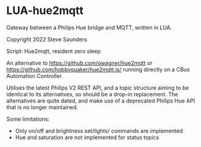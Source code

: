# LUA-hue2mqtt

Gateway between a Philips Hue bridge and MQTT, written in LUA.

Copyright 2022 Steve Saunders

Script: Hue2mqtt, resident zero sleep

An alternative to https://github.com/owagner/hue2mqtt or https://github.com/hobbyquaker/hue2mqtt.js/ running directly on a CBus Automation Controller.

Utilises the latest Philips V2 REST API, and a topic structure aiming to be identical to its alternatives, so should be a drop-in replacement. The alternatives are quite dated, and make use of a deprecated Philips Hue API that is no longer maintained.

Some limitations:
- Only on/off and brightness set/lights/ commands are implemented
- Hue and saturation are not implemented for status topics